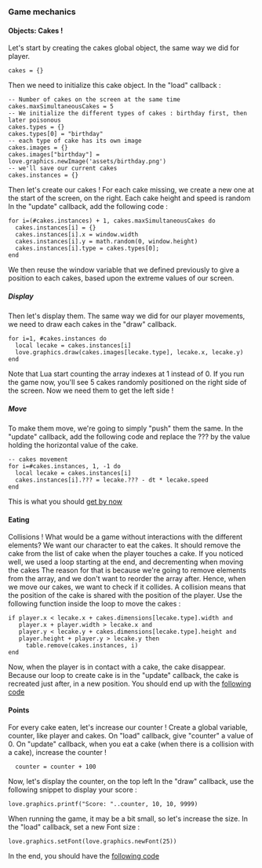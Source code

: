 ### Game mechanics
#### Objects: Cakes !
Let's start by creating the cakes global object, the same way we did for player.

``` cakes = {} ```

Then we need to initialize this cake object. In the "load" callback :
```
-- Number of cakes on the screen at the same time
cakes.maxSimultaneousCakes = 5
-- We initialize the different types of cakes : birthday first, then later poisonous
cakes.types = {}
cakes.types[0] = "birthday"
-- each type of cake has its own image
cakes.images = {}
cakes.images["birthday"] = love.graphics.newImage('assets/birthday.png')
-- we'll save our current cakes
cakes.instances = {}
```

Then let's create our cakes !
For each cake missing, we create a new one at the start of the screen, on the right.
Each cake height and speed is random
In the "update" callback, add the following code :
```
for i=(#cakes.instances) + 1, cakes.maxSimultaneousCakes do
  cakes.instances[i] = {}
  cakes.instances[i].x = window.width
  cakes.instances[i].y = math.random(0, window.height)
  cakes.instances[i].type = cakes.types[0];
end
```
We then reuse the window variable that we defined previously to give a position to each cakes, based upon the extreme values of our screen.

##### Display
Then let's display them. The same way we did for our player movements, we need to draw each cakes in the "draw" callback.
```
for i=1, #cakes.instances do
  local lecake = cakes.instances[i]
  love.graphics.draw(cakes.images[lecake.type], lecake.x, lecake.y)
end
```

Note that Lua start counting the array indexes at 1 instead of 0.
If you run the game now, you'll see 5 cakes randomly positioned on the right side of the screen. Now we need them to get the left side !
##### Move
To make them move, we're going to simply "push" them the same.
In the "update" callback, add the following code and replace the ??? by the value holding the horizontal value of the cake.
```
-- cakes movement
for i=#cakes.instances, 1, -1 do
  local lecake = cakes.instances[i]
  cakes.instances[i].??? = lecake.??? - dt * lecake.speed
end
```

This is what you should [get by now](code/cakes.lua)

#### Eating
Collisions ! What would be a game without interactions with the different elements?
We want our character to eat the cakes. It should remove the cake from the list of cake when the player touches a cake.
If you noticed well, we used a loop starting at the end, and decrementing when moving the cakes
The reason for that is because we're going to remove elements from the array, and we don't want to reorder the array after.
Hence, when we move our cakes, we want to check if it collides. A collision means that the position of the cake is shared with the position of the player.
Use the following function inside the loop to move the cakes :
```
if player.x < lecake.x + cakes.dimensions[lecake.type].width and
   player.x + player.width > lecake.x and
   player.y < lecake.y + cakes.dimensions[lecake.type].height and
   player.height + player.y > lecake.y then
     table.remove(cakes.instances, i)
end
```

Now, when the player is in contact with a cake, the cake disappear.
Because our loop to create cake is in the "update" callback, the cake is recreated just after, in a new position.
You should end up with the [following code](code/eat.lua)

#### Points
For every cake eaten, let's increase our counter !
Create a global variable, counter, like player and cakes.
On "load" callback, give "counter" a value of 0.
On "update" callback, when you eat a cake (when there is a collision with a cake), increase the counter !
```
  counter = counter + 100
```
Now, let's display the counter, on the top left
In the "draw" callback, use the following snippet to display your score :
```
love.graphics.printf("Score: "..counter, 10, 10, 9999)
```
When running the game, it may be a bit small, so let's increase the size.
In the "load" callback, set a new Font size :
```
love.graphics.setFont(love.graphics.newFont(25))
```
In the end, you should have the [following code](code/score.lua)
